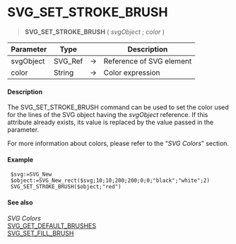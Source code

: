 # SVG_SET_STROKE_BRUSH

>**SVG_SET_STROKE_BRUSH** ( *svgObject* ; *color* )

| Parameter | Type |  | Description |
| --- | --- | --- | --- |
| svgObject | SVG_Ref | &#8594; | Reference of SVG element |
| color | String | &#8594; | Color expression |



#### Description 

The SVG\_SET\_STROKE\_BRUSH command can be used to set the color used for the lines of the SVG object having the *svgObject* reference. If this attribute already exists, its value is replaced by the value passed in the parameter.

For more information about colors, please refer to the “*SVG Colors*” section.

#### Example 

```4d
 $svg:=SVG_New
 $object:=SVG_New_rect($svg;10;10;200;200;0;0;"black";"white";2)
 SVG_SET_STROKE_BRUSH($object;"red")
```

#### See also 

*SVG Colors*  
[SVG\_GET\_DEFAULT\_BRUSHES](SVG%5FGET%5FDEFAULT%5FBRUSHES.md)  
[SVG\_SET\_FILL\_BRUSH](SVG%5FSET%5FFILL%5FBRUSH.md)  